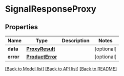 # SignalResponseProxy

## Properties
Name | Type | Description | Notes
------------ | ------------- | ------------- | -------------
**data** | [**ProxyResult**](ProxyResult.md) |  | [optional] 
**error** | [**ProductError**](ProductError.md) |  | [optional] 

[[Back to Model list]](../README.md#documentation-for-models) [[Back to API list]](../README.md#documentation-for-api-endpoints) [[Back to README]](../README.md)


